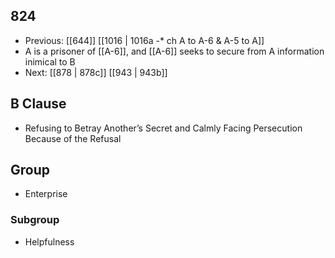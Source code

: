 ## 824
- Previous: [[644]] [[1016 | 1016a -* ch A to A-6 &amp; A-5 to A]] 
- A is a prisoner of [[A-6]], and [[A-6]] seeks to secure from A information inimical to B
- Next: [[878 | 878c]] [[943 | 943b]] 

## B Clause
- Refusing to Betray Another’s Secret and Calmly Facing Persecution Because of the Refusal

## Group
- Enterprise

### Subgroup
- Helpfulness

